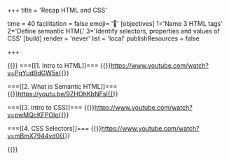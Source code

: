 +++
title = 'Recap HTML and CSS'

time = 40
facilitation = false
emoji= '🔁'
[objectives]
    1='Name 3 HTML tags'
    2='Define semantic HTML'
    3='Identify selectors, properties and values of CSS'
[build]
  render = 'never'
  list = 'local'
  publishResources = false

+++

{{<tabs name="HTML and CSS basics">}}
===[[1. Intro to HTML]]===
{{<youtube>}}https://www.youtube.com/watch?v=PqYud9dGW5s{{</youtube>}}

===[[2. What is Semantic HTML]]===
{{<youtube>}}https://youtu.be/9ZHOhKbNFsI{{</youtube>}}

===[[3. Intro to CSS]]===
{{<youtube>}}https://www.youtube.com/watch?v=pwMQcKFPOlo{{</youtube>}}

===[[4. CSS Selectors]]===
{{<youtube>}}https://www.youtube.com/watch?v=mBmX7944vd0{{</youtube>}}

{{</tabs>}}
